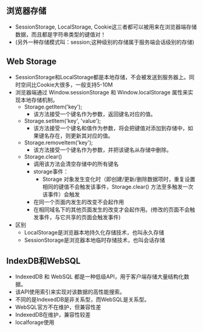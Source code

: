 ## 浏览器存储
* SessionStorage, LocalStorage, Cookie这三者都可以被用来在浏览器端存储数据，而且都是字符串类型的键值对！
* (另外一种存储模式叫：session;这种级别的存储属于服务端会话级别的存储)
	
## Web Storage
* SessionStorage和LocalStorage都是本地存储，不会被发送到服务器上。同时空间比Cookie大很多，一般支持5-10M
* 浏览器端通过 Window.sessionStorage 和 Window.localStorage 属性来实现本地存储机制。
  * Storage.getItem('key');
    * 该方法接受一个键名作为参数，返回键名对应的值。
  * Storage.setItem('key', 'value');
    * 该方法接受一个键名和值作为参数，将会把键值对添加到存储中，如果键名存在，则更新其对应的值。
  * Storage.removeItem('key');
    * 该方法接受一个键名作为参数，并把该键名从存储中删除。
  * Storage.clear()
    * 调用该方法会清空存储中的所有键名
	* storage事件：	
	  * Storage 对象发生变化时（即创建/更新/删除数据项时，重复设置相同的键值不会触发该事件，Storage.clear() 方法至多触发一次该事件）会触发
    * 在同一个页面内发生的改变不会起作用
    * 在相同域名下的其他页面发生的改变才会起作用。(修改的页面不会触发事件，与它共享的页面会触发事件)
* 区别
  * LocalStorage是浏览器本地持久化存储技术，也叫永久存储
  * SessionStorage是浏览器本地临时存储技术，也叫会话存储
  
## IndexDB和WebSQL
* IndexedDB 和 WebSQL 都是一种低级API，用于客户端存储大量结构化数据。
* 该API使用索引来实现对该数据的高性能搜索。
* 不同的是IndexedDB是非关系型，而WebSQL是关系型。
* WebSQL官方不在维护，但兼容性差
* IndexedDB在维护，兼容性较差
* localforage使用


		
	